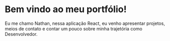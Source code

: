 # Bem vindo ao meu portfólio!

Eu me chamo Nathan, nessa aplicação React, eu venho apresentar projetos, meios de contato e contar um pouco sobre minha trajetória como Desenvolvedor.


